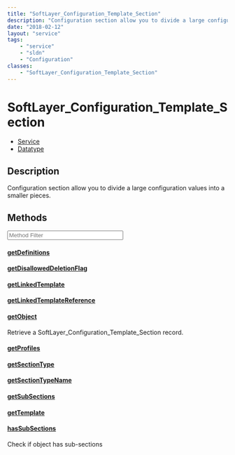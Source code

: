 ```yaml
---
title: "SoftLayer_Configuration_Template_Section"
description: "Configuration section allow you to divide a large configuration values into a smaller pieces."
date: "2018-02-12"
layout: "service"
tags:
    - "service"
    - "sldn"
    - "Configuration"
classes:
    - "SoftLayer_Configuration_Template_Section"
---
```

# SoftLayer_Configuration_Template_Section
<div id='service-datatype'>
    <ul id='sldn-reference-tabs'>
    <li id='service'> <a href='/reference/services/SoftLayer_Configuration_Template_Section' >Service</a></li>    <li id='datatype'> <a href='/reference/datatypes/SoftLayer_Configuration_Template_Section' >Datatype</a></li>
    </ul>
</div>

## Description
Configuration section allow you to divide a large configuration values into a smaller pieces. 



        
<div id="properties" class="content service-content">

## Methods

<div class="view-filters">
    <div class="clearfix">
        <div class="search-input-box">
            <input placeholder="Method Filter" onkeyup="titleSearch(inputId='edit-combine', divId='method-div', elementClass='method-row')" 
                type="text" id="edit-combine" value="" size="30" maxlength="128" class="form-text">
        </div>
    </div>
</div>

<div id="method-div">

<div class="method-row">

#### [getDefinitions](/reference/services/SoftLayer_Configuration_Template_Section/getDefinitions)

</div>

<div class="method-row">

#### [getDisallowedDeletionFlag](/reference/services/SoftLayer_Configuration_Template_Section/getDisallowedDeletionFlag)

</div>

<div class="method-row">

#### [getLinkedTemplate](/reference/services/SoftLayer_Configuration_Template_Section/getLinkedTemplate)

</div>

<div class="method-row">

#### [getLinkedTemplateReference](/reference/services/SoftLayer_Configuration_Template_Section/getLinkedTemplateReference)

</div>

<div class="method-row">

#### [getObject](/reference/services/SoftLayer_Configuration_Template_Section/getObject)
Retrieve a SoftLayer_Configuration_Template_Section record.
</div>

<div class="method-row">

#### [getProfiles](/reference/services/SoftLayer_Configuration_Template_Section/getProfiles)

</div>

<div class="method-row">

#### [getSectionType](/reference/services/SoftLayer_Configuration_Template_Section/getSectionType)

</div>

<div class="method-row">

#### [getSectionTypeName](/reference/services/SoftLayer_Configuration_Template_Section/getSectionTypeName)

</div>

<div class="method-row">

#### [getSubSections](/reference/services/SoftLayer_Configuration_Template_Section/getSubSections)

</div>

<div class="method-row">

#### [getTemplate](/reference/services/SoftLayer_Configuration_Template_Section/getTemplate)

</div>

<div class="method-row">

#### [hasSubSections](/reference/services/SoftLayer_Configuration_Template_Section/hasSubSections)
Check if object has sub-sections
</div>
</div>

</div>

